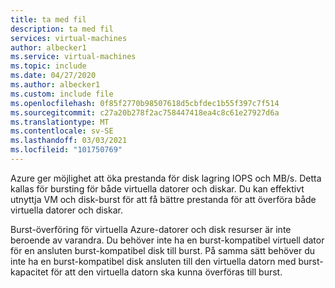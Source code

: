 ```yaml
---
title: ta med fil
description: ta med fil
services: virtual-machines
author: albecker1
ms.service: virtual-machines
ms.topic: include
ms.date: 04/27/2020
ms.author: albecker1
ms.custom: include file
ms.openlocfilehash: 0f85f2770b98507618d5cbfdec1b55f397c7f514
ms.sourcegitcommit: c27a20b278f2ac758447418ea4c8c61e27927d6a
ms.translationtype: MT
ms.contentlocale: sv-SE
ms.lasthandoff: 03/03/2021
ms.locfileid: "101750769"
---
```

Azure ger möjlighet att öka prestanda för disk lagring IOPS och MB/s. Detta kallas för bursting för både virtuella datorer och diskar. Du kan effektivt utnyttja VM och disk-burst för att få bättre prestanda för att överföra både virtuella datorer och diskar.

Burst-överföring för virtuella Azure-datorer och disk resurser är inte beroende av varandra. Du behöver inte ha en burst-kompatibel virtuell dator för en ansluten burst-kompatibel disk till burst. På samma sätt behöver du inte ha en burst-kompatibel disk ansluten till den virtuella datorn med burst-kapacitet för att den virtuella datorn ska kunna överföras till burst.